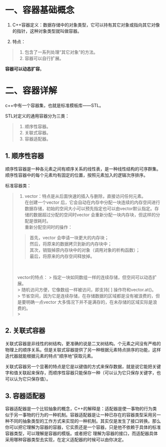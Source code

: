 # 一、容器基础概念

1. C++容器定义：数据存储中的对象类型，它可以持有其它对象或指向其它对像的指针，这种对象类型就叫做容器。

2. 特点：
> 1. 包含了一系列处理“其它对象”的方法。<br>
> 2. 容器可以自行扩展。<br>

**容器可以动态扩容**。

# 二、容器详解

c++中有一个容器集，也就是标准模板库——STL。

STL对定义的通用容器分为三类：
> 1. 顺序性容器。<br>
> 2. 关联式容器。<br>
> 3. 容器适配器。<br>

## 1. 顺序性容器

顺序性容器是一种各元素之间有顺序关系的线性表，是一种线性结构的可序群集。顺序性容器中的每个元素均有固定的位置，按照元素加入的逻辑次序排序。

标准容器类：
> 1. vector：特点是从后面快速的插入与删除，直接访问任何元素。<br>
> 在创建一个vector 后，它会自动在内存中分配一块连续的内存空间进行数据存储，初始的空间大小可以预先指定也可以由vector默认指定。存储的数据超过分配的空间时vector 会重新分配一块内存块，但这样的分配是很耗时。<br>
> 重新分配空间时的操作：<br>
> > 首先，vector 会申请一块更大的内存块；<br>
> > 然后，将原来的数据拷贝到新的内存块中；<br>
> > 其次，销毁掉原内存块中的对象（调用对象的析构函数）；<br>
> > 最后，将原来的内存空间释放掉。<br>
> <br>
> <br>
> vector的特点：
> > 指定一块如同数组一样的连续存储，但空间可以动态扩展。<br>
> > 随机访问方便，它像数组一样被访问，即支持[ ] 操作符和vector.at()。<br>
> > 节省空间，因为它是连续存储，在存储数据的区域都是没有被浪费的，但是要明确一点vector 大多情况下并不是满存的，在未存储的区域实际是浪费的。<br>
> > 

## 2. 关联式容器

关联式容器是非线性的树结构，更准确的说是二叉树结构。个元素之间没有严格的物理上的顺序关系。但是关联式容器提供了另一种根据元素特点排序的功能，这样迭代器就能根据元素的特点“顺序地”获取元素。

关联式容器另一个显著的特点是它是以键值的方式来保存数据，就是说它能把关键字和值关联起来保存，而顺序性容器只能保存一种（可以认为它只保存关键字，也可以认为它只保存值）。

## 3. 容器适配器

容器适配器是一个比较抽象的概念，C++的解释是：适配器是使一事物的行为类似于另一事物的行为的一种机制。容器适配器是让一种已存在的容器类型采用另一种不同的抽象类型的工作方式来实现的一种机制。其实仅是发生了接口转换。那么你可以把它理解为容器的容器，它实质还是一个容器，只是他不依赖于具体的标准容器类型，可以理解是容器的模版。或者把它 理解为容器的接口，而适配器具体采用哪种容器类型去实现，在定义适配器的时候可以由你决定。
